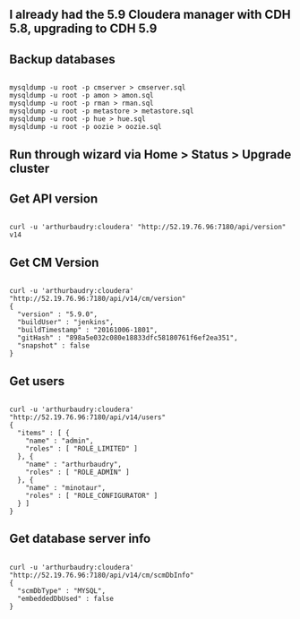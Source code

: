 ## I already had the 5.9 Cloudera manager with CDH 5.8, upgrading to CDH 5.9

## Backup databases

<pre><code>
mysqldump -u root -p cmserver > cmserver.sql
mysqldump -u root -p amon > amon.sql
mysqldump -u root -p rman > rman.sql
mysqldump -u root -p metastore > metastore.sql
mysqldump -u root -p hue > hue.sql
mysqldump -u root -p oozie > oozie.sql
</code></pre>

## Run through wizard via Home > Status > Upgrade cluster


## Get API version
<pre><code>
curl -u 'arthurbaudry:cloudera' "http://52.19.76.96:7180/api/version"
v14
</code></pre>

## Get CM Version
<pre><code>
curl -u 'arthurbaudry:cloudera' "http://52.19.76.96:7180/api/v14/cm/version"
{
  "version" : "5.9.0",
  "buildUser" : "jenkins",
  "buildTimestamp" : "20161006-1801",
  "gitHash" : "898a5e032c080e18833dfc58180761f6ef2ea351",
  "snapshot" : false
}
</code></pre>

## Get users
<pre><code>
curl -u 'arthurbaudry:cloudera' "http://52.19.76.96:7180/api/v14/users"
{
  "items" : [ {
    "name" : "admin",
    "roles" : [ "ROLE_LIMITED" ]
  }, {
    "name" : "arthurbaudry",
    "roles" : [ "ROLE_ADMIN" ]
  }, {
    "name" : "minotaur",
    "roles" : [ "ROLE_CONFIGURATOR" ]
  } ]
}
</code></pre>

## Get database server info
<pre><code>
curl -u 'arthurbaudry:cloudera' "http://52.19.76.96:7180/api/v14/cm/scmDbInfo"
{
  "scmDbType" : "MYSQL",
  "embeddedDbUsed" : false
}
</code></pre>
